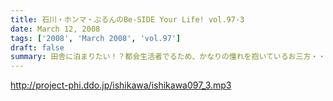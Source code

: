 ```yaml
---
title: 石川・ホンマ・ぶるんのBe-SIDE Your Life! vol.97-3
date: March 12, 2008
tags: ['2008', 'March 2008', 'vol.97']
draft: false
summary: 田舎に泊まりたい！？都会生活者でるため、かなりの憧れを抱いているお三方・・・。はたして、ビーサイ最果ての地ツアーは実現するのか！？ビーサイ１００回＆二周年記念事業にご注目下さいね。NAMAE
---
```


http://project-phi.ddo.jp/ishikawa/ishikawa097_3.mp3
